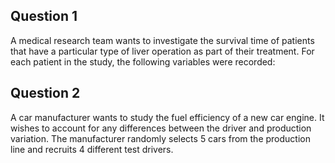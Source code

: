 ## Question 1

A medical research team wants to investigate the survival time of patients that have a particular type of liver operation as part of their treatment. For each patient in the study, the following variables were recorded:

## Question 2

A car manufacturer wants to study the fuel efficiency of a new car engine. It wishes to account for any
differences between the driver and production variation. The manufacturer randomly selects 5 cars from the
production line and recruits 4 different test drivers.
